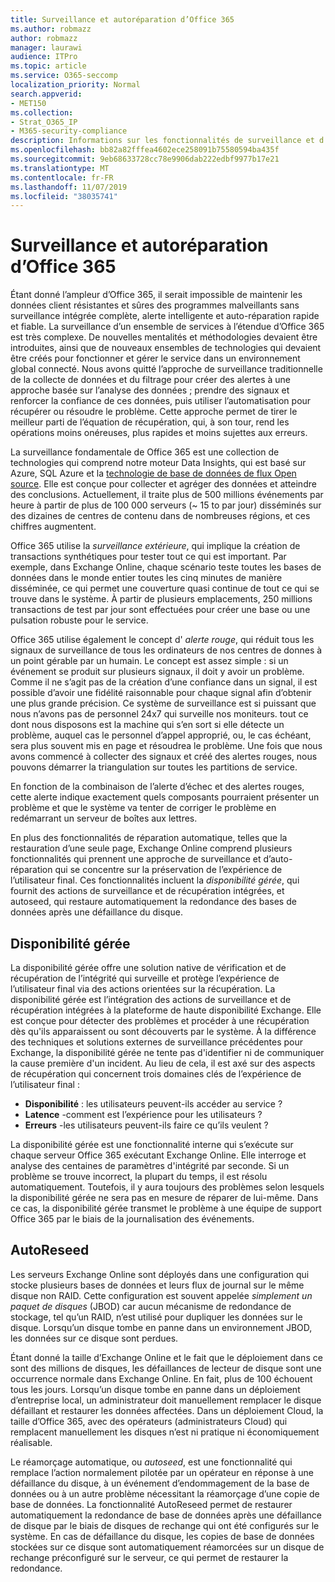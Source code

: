 ```yaml
---
title: Surveillance et autoréparation d’Office 365
ms.author: robmazz
author: robmazz
manager: laurawi
audience: ITPro
ms.topic: article
ms.service: O365-seccomp
localization_priority: Normal
search.appverid:
- MET150
ms.collection:
- Strat_O365_IP
- M365-security-compliance
description: Informations sur les fonctionnalités de surveillance et d’autoréparation d’Office 365.
ms.openlocfilehash: bb82a82fffea4602ece258091b75580594ba435f
ms.sourcegitcommit: 9eb68633728cc78e9906dab222edbf9977b17e21
ms.translationtype: MT
ms.contentlocale: fr-FR
ms.lasthandoff: 11/07/2019
ms.locfileid: "38035741"
---
```

# <a name="office-365-monitoring-and-self-healing"></a>Surveillance et autoréparation d’Office 365

Étant donné l’ampleur d’Office 365, il serait impossible de maintenir les données client résistantes et sûres des programmes malveillants sans surveillance intégrée complète, alerte intelligente et auto-réparation rapide et fiable. La surveillance d’un ensemble de services à l’étendue d’Office 365 est très complexe. De nouvelles mentalités et méthodologies devaient être introduites, ainsi que de nouveaux ensembles de technologies qui devaient être créés pour fonctionner et gérer le service dans un environnement global connecté. Nous avons quitté l’approche de surveillance traditionnelle de la collecte de données et du filtrage pour créer des alertes à une approche basée sur l’analyse des données ; prendre des signaux et renforcer la confiance de ces données, puis utiliser l’automatisation pour récupérer ou résoudre le problème. Cette approche permet de tirer le meilleur parti de l’équation de récupération, qui, à son tour, rend les opérations moins onéreuses, plus rapides et moins sujettes aux erreurs. 

La surveillance fondamentale de Office 365 est une collection de technologies qui comprend notre moteur Data Insights, qui est basé sur Azure, SQL Azure et la [technologie de base de données de flux Open source](https://cassandra.apache.org/). Elle est conçue pour collecter et agréger des données et atteindre des conclusions. Actuellement, il traite plus de 500 millions événements par heure à partir de plus de 100 000 serveurs (~ 15 to par jour) disséminés sur des dizaines de centres de contenu dans de nombreuses régions, et ces chiffres augmentent. 

Office 365 utilise la *surveillance extérieure*, qui implique la création de transactions synthétiques pour tester tout ce qui est important. Par exemple, dans Exchange Online, chaque scénario teste toutes les bases de données dans le monde entier toutes les cinq minutes de manière disséminée, ce qui permet une couverture quasi continue de tout ce qui se trouve dans le système. À partir de plusieurs emplacements, 250 millions transactions de test par jour sont effectuées pour créer une base ou une pulsation robuste pour le service. 

Office 365 utilise également le concept d' *alerte rouge*, qui réduit tous les signaux de surveillance de tous les ordinateurs de nos centres de donnes à un point gérable par un humain. Le concept est assez simple : si un événement se produit sur plusieurs signaux, il doit y avoir un problème. Comme il ne s’agit pas de la création d’une confiance dans un signal, il est possible d’avoir une fidélité raisonnable pour chaque signal afin d’obtenir une plus grande précision. Ce système de surveillance est si puissant que nous n’avons pas de personnel 24x7 qui surveille nos moniteurs. tout ce dont nous disposons est la machine qui s’en sort si elle détecte un problème, auquel cas le personnel d’appel approprié, ou, le cas échéant, sera plus souvent mis en page et résoudrea le problème. Une fois que nous avons commencé à collecter des signaux et créé des alertes rouges, nous pouvons démarrer la triangulation sur toutes les partitions de service. 

En fonction de la combinaison de l’alerte d’échec et des alertes rouges, cette alerte indique exactement quels composants pourraient présenter un problème et que le système va tenter de corriger le problème en redémarrant un serveur de boîtes aux lettres. 

En plus des fonctionnalités de réparation automatique, telles que la restauration d’une seule page, Exchange Online comprend plusieurs fonctionnalités qui prennent une approche de surveillance et d’auto-réparation qui se concentre sur la préservation de l’expérience de l’utilisateur final. Ces fonctionnalités incluent la *disponibilité gérée*, qui fournit des actions de surveillance et de récupération intégrées, et autoseed, qui restaure automatiquement la redondance des bases de données après une défaillance du disque. 

## <a name="managed-availability"></a>Disponibilité gérée 

La disponibilité gérée offre une solution native de vérification et de récupération de l’intégrité qui surveille et protège l’expérience de l’utilisateur final via des actions orientées sur la récupération. La disponibilité gérée est l’intégration des actions de surveillance et de récupération intégrées à la plateforme de haute disponibilité Exchange. Elle est conçue pour détecter des problèmes et procéder à une récupération dès qu'ils apparaissent ou sont découverts par le système. À la différence des techniques et solutions externes de surveillance précédentes pour Exchange, la disponibilité gérée ne tente pas d'identifier ni de communiquer la cause première d'un incident. Au lieu de cela, il est axé sur des aspects de récupération qui concernent trois domaines clés de l’expérience de l’utilisateur final :

- **Disponibilité** : les utilisateurs peuvent-ils accéder au service ? 
- **Latence** -comment est l’expérience pour les utilisateurs ? 
- **Erreurs** -les utilisateurs peuvent-ils faire ce qu’ils veulent ? 

La disponibilité gérée est une fonctionnalité interne qui s’exécute sur chaque serveur Office 365 exécutant Exchange Online. Elle interroge et analyse des centaines de paramètres d'intégrité par seconde. Si un problème se trouve incorrect, la plupart du temps, il est résolu automatiquement. Toutefois, il y aura toujours des problèmes selon lesquels la disponibilité gérée ne sera pas en mesure de réparer de lui-même. Dans ce cas, la disponibilité gérée transmet le problème à une équipe de support Office 365 par le biais de la journalisation des événements.

## <a name="autoreseed"></a>AutoReseed

Les serveurs Exchange Online sont déployés dans une configuration qui stocke plusieurs bases de données et leurs flux de journal sur le même disque non RAID. Cette configuration est souvent appelée *simplement un paquet de disques* (JBOD) car aucun mécanisme de redondance de stockage, tel qu’un RAID, n’est utilisé pour dupliquer les données sur le disque. Lorsqu’un disque tombe en panne dans un environnement JBOD, les données sur ce disque sont perdues. 

Étant donné la taille d’Exchange Online et le fait que le déploiement dans ce sont des millions de disques, les défaillances de lecteur de disque sont une occurrence normale dans Exchange Online. En fait, plus de 100 échouent tous les jours. Lorsqu’un disque tombe en panne dans un déploiement d’entreprise local, un administrateur doit manuellement remplacer le disque défaillant et restaurer les données affectées. Dans un déploiement Cloud, la taille d’Office 365, avec des opérateurs (administrateurs Cloud) qui remplacent manuellement les disques n’est ni pratique ni économiquement réalisable. 

Le réamorçage automatique, ou *autoseed*, est une fonctionnalité qui remplace l’action normalement pilotée par un opérateur en réponse à une défaillance du disque, à un événement d’endommagement de la base de données ou à un autre problème nécessitant la réamorçage d’une copie de base de données. La fonctionnalité AutoReseed permet de restaurer automatiquement la redondance de base de données après une défaillance de disque par le biais de disques de rechange qui ont été configurés sur le système. En cas de défaillance du disque, les copies de base de données stockées sur ce disque sont automatiquement réamorcées sur un disque de rechange préconfiguré sur le serveur, ce qui permet de restaurer la redondance. 